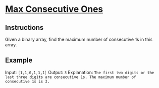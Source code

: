# [Max Consecutive Ones](link)

## Instructions

Given a binary array, find the maximum number of consecutive 1s in this array.

## Example

Input: `[1,1,0,1,1,1]`
Output: `3`
Explanation: `The first two digits or the last three digits are consecutive 1s. The maximum number of consecutive 1s is 3.`
